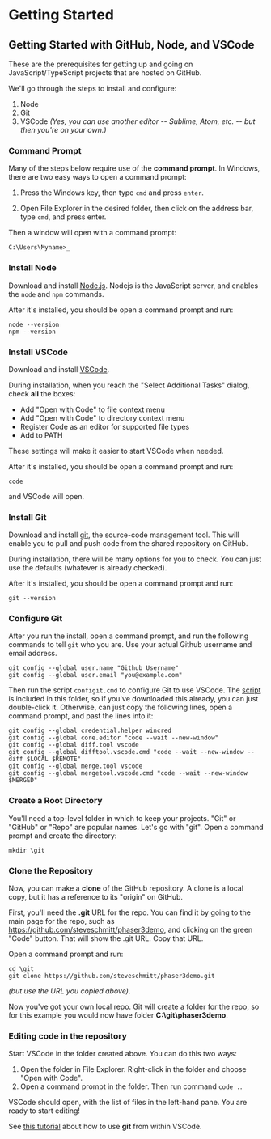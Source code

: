 # Getting Started

## Getting Started with GitHub, Node, and VSCode

These are the prerequisites for getting up and going on JavaScript/TypeScript projects that are hosted on GitHub.

We'll go through the steps to install and configure:

1. Node
2. Git
3. VSCode _(Yes, you can use another editor -- Sublime, Atom, etc. -- but then you're on your own.)_

### Command Prompt

Many of the steps below require use of the **command prompt**.  In Windows, there are two easy ways to open a command prompt:

1. Press the Windows key, then type `cmd` and press `enter`.

2. Open File Explorer in the desired folder, then click on the address bar, type `cmd`, and press enter.

Then a window will open with a command prompt:

    C:\Users\Myname>_

### Install Node

Download and install [Node.js](https://nodejs.org).  Nodejs is the JavaScript server, and enables the `node` and `npm` commands.  

After it's installed, you should be open a command prompt and run:

    node --version
    npm --version

### Install VSCode

Download and install [VSCode](https://code.visualstudio.com/).  

During installation, when you reach the "Select Additional Tasks" dialog, check **all** the boxes:

- Add "Open with Code" to file context menu
- Add "Open with Code" to directory context menu
- Register Code as an editor for supported file types
- Add to PATH

These settings will make it easier to start VSCode when needed.

After it's installed, you should be open a command prompt and run:

    code

and VSCode will open.

### Install Git

Download and install [git](https://git-scm.com/downloads), the source-code management tool.  This will enable you to pull and push code from the shared repository on GitHub.  

During installation, there will be many options for you to check.  You can just use the defaults (whatever is already checked).

After it's installed, you should be open a command prompt and run:

    git --version

### Configure Git

After you run the install, open a command prompt, and run the following commands to tell `git` who you are.  Use your actual Github username and email address.

    git config --global user.name "Github Username"
    git config --global user.email "you@example.com"

Then run the script `configit.cmd` to configure Git to use VSCode.  The [script](./configit.cmd) is included in this folder, so if you've downloaded this already, you can just double-click it.  Otherwise, can just copy the following lines, open a command prompt, and past the lines into it:

    git config --global credential.helper wincred
    git config --global core.editor "code --wait --new-window"
    git config --global diff.tool vscode
    git config --global difftool.vscode.cmd "code --wait --new-window --diff $LOCAL $REMOTE"
    git config --global merge.tool vscode
    git config --global mergetool.vscode.cmd "code --wait --new-window $MERGED"

### Create a Root Directory

You'll need a top-level folder in which to keep your projects.  "Git" or "GitHub" or "Repo" are popular names.  Let's go with "git".  Open a command prompt and create the directory:

    mkdir \git

### Clone the Repository

Now, you can make a **clone** of the GitHub repository.  A clone is a local copy, but it has a reference to its "origin" on GitHub.

First, you'll need the **.git** URL for the repo.  You can find it by going to the main page for the repo, such as https://github.com/steveschmitt/phaser3demo,
and clicking on the green "Code" button.  That will show the .git URL.  Copy that URL.

Open a command prompt and run:

    cd \git
    git clone https://github.com/steveschmitt/phaser3demo.git

_(but use the URL you copied above)_.

Now you've got your own local repo.  Git will create a folder for the repo, so for this example you would now have folder **C:\git\phaser3demo**.

### Editing code in the repository

Start VSCode in the folder created above.  You can do this two ways:

1. Open the folder in File Explorer.  Right-click in the folder and choose "Open with Code".
2. Open a command prompt in the folder.  Then run command `code .`.

VSCode should open, with the list of files in the left-hand pane.  You are ready to start editing!

See [this tutorial](https://www.digitalocean.com/community/tutorials/how-to-use-git-integration-in-visual-studio-code) about how to use **git** from within VSCode.

